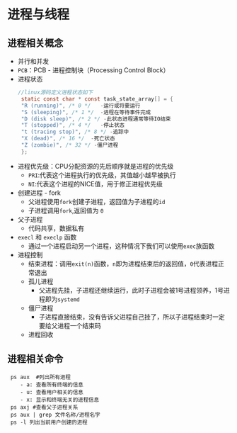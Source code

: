 # 进程与线程
## 进程相关概念
 - 并行和并发 
 - `PCB`：PCB - 进程控制块（Processing Control Block）
 - 进程状态
   ```c
   //linux源码定义进程状态如下
    static const char * const task_state_array[] = {
    "R (running)", /* 0 */   -运行或将要运行
    "S (sleeping)", /* 1 */  -进程在等待事件完成
    "D (disk sleep)", /* 2 */ -此状态进程通常等待IO结束
    "T (stopped)", /* 4 */   -停止状态
    "t (tracing stop)", /* 8 */ -追踪中
    "X (dead)", /* 16 */  -死亡状态
    "Z (zombie)", /* 32 */ -僵尸进程
    };
   ```
 - 进程优先级：CPU分配资源的先后顺序就是进程的优先级
   - `PRI`:代表这个进程执行的优先级，其值越小越早被执行
   - `NI`:代表这个进程的NICE值，用于修正进程优先级
 - 创建进程 - fork
    - 父进程使用`fork`创建子进程，返回值为子进程的`id`
    - 子进程调用`fork`,返回值为 `0`
 - 父子进程
    - 代码共享，数据私有
 - `execl` 和 `execlp` 函数
    - 通过一个进程启动另一个进程，这种情况下我们可以使用`exec`族函数
 - 进程控制
    - 结束进程：调用`exit(n)`函数，`n`即为进程结束后的返回值，`0`代表进程正常退出
    - 孤儿进程
      - 父进程先挂，子进程还继续运行，此时子进程会被1号进程领养，1号进程即为`systemd`
    - 僵尸进程
      - 子进程直接结束，没有告诉父进程自己挂了，所以子进程结束时一定要给父进程一个结束码
    - 进程回收
## 进程相关命令
```shell
 ps aux  #列出所有进程
	- a: 查看所有终端的信息
	- u: 查看用户相关的信息
	- x: 显示和终端无关的进程信息
 ps axj #查看父子进程关系
 ps aux | grep 文件名称/进程名字
 ps -l 列出当前用户创建的进程
```



